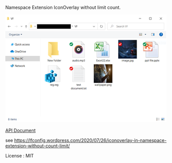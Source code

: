 Namespace Extension IconOverlay without limit count.

![Alt text](/image/capture.png)

[API Document](/docs/docs.md)

see https://lfconfig.wordpress.com/2020/07/26/iconoverlay-in-namespace-extension-without-count-limit/

License : MIT